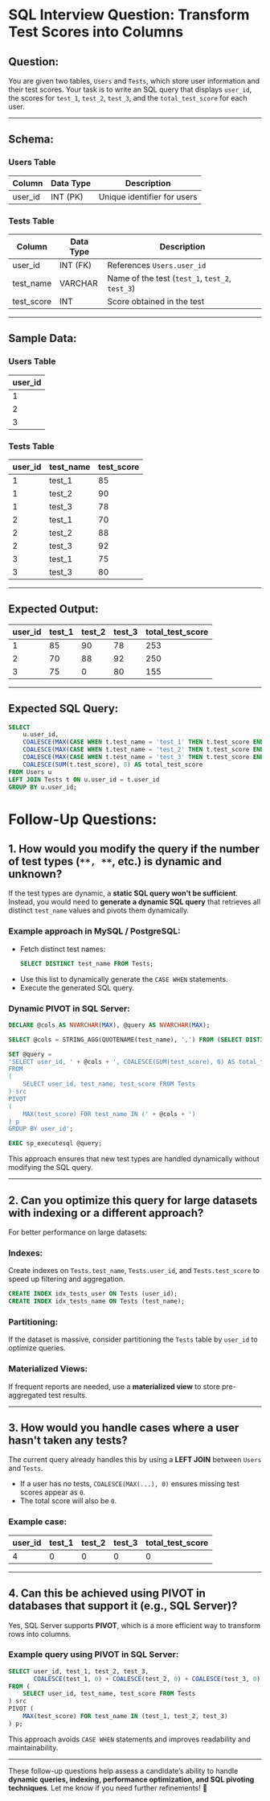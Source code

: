 # **SQL Interview Question: Transform Test Scores into Columns**

## **Question:**  
You are given two tables, `Users` and `Tests`, which store user information and their test scores. Your task is to write an SQL query that displays `user_id`, the scores for `test_1`, `test_2`, `test_3`, and the `total_test_score` for each user.

---

## **Schema:**

### **Users Table**
| Column   | Data Type | Description                 |
|----------|----------|-----------------------------|
| user_id  | INT (PK) | Unique identifier for users |

### **Tests Table**
| Column    | Data Type | Description                           |
|-----------|----------|---------------------------------------|
| user_id   | INT (FK) | References `Users.user_id`           |
| test_name | VARCHAR  | Name of the test (`test_1`, `test_2`, `test_3`) |
| test_score | INT     | Score obtained in the test           |

---

## **Sample Data:**

### **Users Table**
| user_id |
|---------|
| 1       |
| 2       |
| 3       |

### **Tests Table**
| user_id | test_name | test_score |
|---------|----------|------------|
| 1       | test_1   | 85         |
| 1       | test_2   | 90         |
| 1       | test_3   | 78         |
| 2       | test_1   | 70         |
| 2       | test_2   | 88         |
| 2       | test_3   | 92         |
| 3       | test_1   | 75         |
| 3       | test_3   | 80         |

---

## **Expected Output:**

| user_id | test_1 | test_2 | test_3 | total_test_score |
|---------|--------|--------|--------|------------------|
| 1       | 85     | 90     | 78     | 253              |
| 2       | 70     | 88     | 92     | 250              |
| 3       | 75     | 0      | 80     | 155              |

---

## **Expected SQL Query:**
```sql
SELECT 
    u.user_id,
    COALESCE(MAX(CASE WHEN t.test_name = 'test_1' THEN t.test_score END), 0) AS test_1,
    COALESCE(MAX(CASE WHEN t.test_name = 'test_2' THEN t.test_score END), 0) AS test_2,
    COALESCE(MAX(CASE WHEN t.test_name = 'test_3' THEN t.test_score END), 0) AS test_3,
    COALESCE(SUM(t.test_score), 0) AS total_test_score
FROM Users u
LEFT JOIN Tests t ON u.user_id = t.user_id
GROUP BY u.user_id;
```

# **Follow-Up Questions:**

## **1. How would you modify the query if the number of test types (**``**, **``**, etc.) is dynamic and unknown?**

If the test types are dynamic, a **static SQL query won't be sufficient**. Instead, you would need to **generate a dynamic SQL query** that retrieves all distinct `test_name` values and pivots them dynamically.

### **Example approach in MySQL / PostgreSQL:**

- Fetch distinct test names:
  ```sql
  SELECT DISTINCT test_name FROM Tests;
  ```
- Use this list to dynamically generate the `CASE WHEN` statements.
- Execute the generated SQL query.

### **Dynamic PIVOT in SQL Server:**

```sql
DECLARE @cols AS NVARCHAR(MAX), @query AS NVARCHAR(MAX);

SELECT @cols = STRING_AGG(QUOTENAME(test_name), ',') FROM (SELECT DISTINCT test_name FROM Tests) AS t;

SET @query =
'SELECT user_id, ' + @cols + ', COALESCE(SUM(test_score), 0) AS total_test_score
FROM
(
    SELECT user_id, test_name, test_score FROM Tests
) src
PIVOT
(
    MAX(test_score) FOR test_name IN (' + @cols + ')
) p
GROUP BY user_id';

EXEC sp_executesql @query;
```

This approach ensures that new test types are handled dynamically without modifying the SQL query.

---

## **2. Can you optimize this query for large datasets with indexing or a different approach?**

For better performance on large datasets:

### **Indexes:**

Create indexes on `Tests.test_name`, `Tests.user_id`, and `Tests.test_score` to speed up filtering and aggregation.

```sql
CREATE INDEX idx_tests_user ON Tests (user_id);
CREATE INDEX idx_tests_name ON Tests (test_name);
```

### **Partitioning:**

If the dataset is massive, consider partitioning the `Tests` table by `user_id` to optimize queries.

### **Materialized Views:**

If frequent reports are needed, use a **materialized view** to store pre-aggregated test results.

---

## **3. How would you handle cases where a user hasn't taken any tests?**

The current query already handles this by using a **LEFT JOIN** between `Users` and `Tests`.

- If a user has no tests, `COALESCE(MAX(...), 0)` ensures missing test scores appear as `0`.
- The total score will also be `0`.

### **Example case:**

| user\_id | test\_1 | test\_2 | test\_3 | total\_test\_score |
| -------- | ------- | ------- | ------- | ------------------ |
| 4        | 0       | 0       | 0       | 0                  |

---

## **4. Can this be achieved using PIVOT in databases that support it (e.g., SQL Server)?**

Yes, SQL Server supports **PIVOT**, which is a more efficient way to transform rows into columns.

### **Example query using PIVOT in SQL Server:**

```sql
SELECT user_id, test_1, test_2, test_3,
       COALESCE(test_1, 0) + COALESCE(test_2, 0) + COALESCE(test_3, 0) AS total_test_score
FROM (
    SELECT user_id, test_name, test_score FROM Tests
) src
PIVOT (
    MAX(test_score) FOR test_name IN (test_1, test_2, test_3)
) p;
```

This approach avoids `CASE WHEN` statements and improves readability and maintainability.

---

These follow-up questions help assess a candidate’s ability to handle **dynamic queries, indexing, performance optimization, and SQL pivoting techniques**. Let me know if you need further refinements! 🚀


